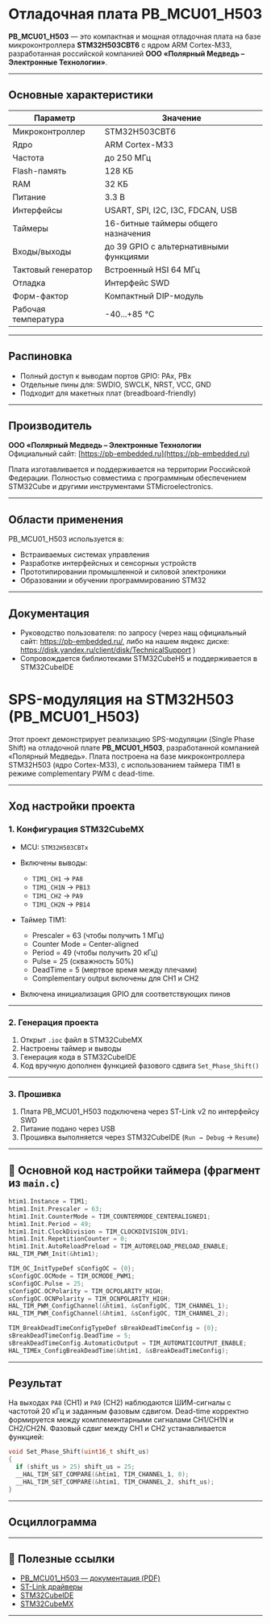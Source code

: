# Отладочная плата PB_MCU01_H503

**PB_MCU01_H503** — это компактная и мощная отладочная плата на базе микроконтроллера **STM32H503CBT6** с ядром ARM Cortex-M33, разработанная российской компанией **ООО «Полярный Медведь – Электронные Технологии»**.

---

##  Основные характеристики

| Параметр                     | Значение                             |
|------------------------------|--------------------------------------|
| Микроконтроллер              | STM32H503CBT6                        |
| Ядро                         | ARM Cortex-M33                       |
| Частота                      | до 250 МГц                           |
| Flash-память                 | 128 КБ                               |
| RAM                          | 32 КБ                                |
| Питание                      | 3.3 В                                |
| Интерфейсы                   | USART, SPI, I2C, I3C, FDCAN, USB     |
| Таймеры                      | 16-битные таймеры общего назначения  |
| Входы/выходы                 | до 39 GPIO с альтернативными функциями |
| Тактовый генератор           | Встроенный HSI 64 МГц                |
| Отладка                      | Интерфейс SWD                        |
| Форм-фактор                  | Компактный DIP-модуль                |
| Рабочая температура          | -40...+85 °C                         |

---

##  Распиновка

- Полный доступ к выводам портов GPIO: PAx, PBx
- Отдельные пины для: SWDIO, SWCLK, NRST, VCC, GND
- Подходит для макетных плат (breadboard-friendly)

---

##  Производитель

**ООО «Полярный Медведь – Электронные Технологии**  
Официальный сайт: [https://pb-embedded.ru](https://pb-embedded.ru)

Плата изготавливается и поддерживается на территории Российской Федерации. Полностью совместима с программным обеспечением STM32Cube и другими инструментами STMicroelectronics.

---

##  Области применения

PB_MCU01_H503 используется в:

- Встраиваемых системах управления
- Разработке интерфейсных и сенсорных устройств
- Прототипировании промышленной и силовой электроники
- Образовании и обучении программированию STM32

---

##  Документация

- Руководство пользователя: по запросу (через нащ  официальный сайт: https://pb-embedded.ru/, либо на нашем яндекс диске: https://disk.yandex.ru/client/disk/TechnicalSupport )
- Сопровождается библиотеками STM32CubeH5 и поддерживается в STM32CubeIDE

# SPS-модуляция на STM32H503 (PB_MCU01_H503)

Этот проект демонстрирует реализацию SPS-модуляции (Single Phase Shift) на отладочной плате **PB_MCU01_H503**, разработанной компанией «Полярный Медведь». Плата построена на базе микроконтроллера STM32H503 (ядро Cortex-M33), с использованием таймера TIM1 в режиме complementary PWM с dead-time.

---

##  Ход настройки проекта

### 1. Конфигурация STM32CubeMX

- MCU: `STM32H503CBTx`
- Включены выводы:
  - `TIM1_CH1` → `PA8`
  - `TIM1_CH1N` → `PB13`
  - `TIM1_CH2` → `PA9`
  - `TIM1_CH2N` → `PB14`

- Таймер TIM1:
  - Prescaler = 63 (чтобы получить 1 МГц)
  - Counter Mode = Center-aligned
  - Period = 49 (чтобы получить 20 кГц)
  - Pulse = 25 (скважность 50%)
  - DeadTime = 5 (мертвое время между плечами)
  - Complementary output включены для CH1 и CH2

- Включена инициализация GPIO для соответствующих пинов

---

### 2. Генерация проекта

1. Открыт `.ioc` файл в STM32CubeMX
2. Настроены таймер и выводы
3. Генерация кода в STM32CubeIDE
4. Код вручную дополнен функцией фазового сдвига `Set_Phase_Shift()`

---

### 3. Прошивка

1. Плата PB_MCU01_H503 подключена через ST-Link v2 по интерфейсу SWD
2. Питание подано через USB
3. Прошивка выполняется через STM32CubeIDE (`Run → Debug` → `Resume`)

---

## 📄 Основной код настройки таймера (фрагмент из `main.c`)

```c
htim1.Instance = TIM1;
htim1.Init.Prescaler = 63;
htim1.Init.CounterMode = TIM_COUNTERMODE_CENTERALIGNED1;
htim1.Init.Period = 49;
htim1.Init.ClockDivision = TIM_CLOCKDIVISION_DIV1;
htim1.Init.RepetitionCounter = 0;
htim1.Init.AutoReloadPreload = TIM_AUTORELOAD_PRELOAD_ENABLE;
HAL_TIM_PWM_Init(&htim1);

TIM_OC_InitTypeDef sConfigOC = {0};
sConfigOC.OCMode = TIM_OCMODE_PWM1;
sConfigOC.Pulse = 25;
sConfigOC.OCPolarity = TIM_OCPOLARITY_HIGH;
sConfigOC.OCNPolarity = TIM_OCNPOLARITY_HIGH;
HAL_TIM_PWM_ConfigChannel(&htim1, &sConfigOC, TIM_CHANNEL_1);
HAL_TIM_PWM_ConfigChannel(&htim1, &sConfigOC, TIM_CHANNEL_2);

TIM_BreakDeadTimeConfigTypeDef sBreakDeadTimeConfig = {0};
sBreakDeadTimeConfig.DeadTime = 5;
sBreakDeadTimeConfig.AutomaticOutput = TIM_AUTOMATICOUTPUT_ENABLE;
HAL_TIMEx_ConfigBreakDeadTime(&htim1, &sBreakDeadTimeConfig);
```

---

##  Результат

На выходах `PA8` (CH1) и `PA9` (CH2) наблюдаются ШИМ-сигналы с частотой 20 кГц и заданным фазовым сдвигом. Dead-time корректно формируется между комплементарными сигналами CH1/CH1N и CH2/CH2N. Фазовый сдвиг между CH1 и CH2 устанавливается функцией:

```c
void Set_Phase_Shift(uint16_t shift_us)
{
  if (shift_us > 25) shift_us = 25;
  __HAL_TIM_SET_COMPARE(&htim1, TIM_CHANNEL_1, 0);
  __HAL_TIM_SET_COMPARE(&htim1, TIM_CHANNEL_2, shift_us);
}
```

---

##  Осциллограмма



---

## 📎 Полезные ссылки

- [PB_MCU01_H503 — документация (PDF)](docs/PB_MCU01_H503-UserManual.pdf)
- [ST-Link драйверы](https://www.st.com/en/development-tools/stsw-link009.html)
- [STM32CubeIDE](https://www.st.com/en/development-tools/stm32cubeide.html)
- [STM32CubeMX](https://www.st.com/en/development-tools/stm32cubemx.html)

---


